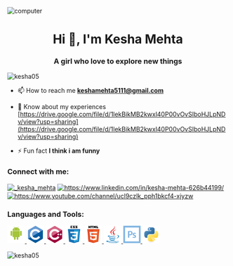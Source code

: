 ![computer](https://user-images.githubusercontent.com/77222164/122715871-2c43f080-d287-11eb-882b-50288e5d391f.gif)
<h1 align="center">Hi 👋, I'm Kesha Mehta</h1>
<h3 align="center">A girl who love to explore new things</h3>

<p align="left"> <img src="https://komarev.com/ghpvc/?username=kesha05&label=Profile%20views&color=0e75b6&style=flat" alt="kesha05" /> </p>

- 📫 How to reach me **keshamehta5111@gmail.com**

- 📄 Know about my experiences [https://drive.google.com/file/d/1lekBikMB2kwxl40P00vOvSIboHJLpNDv/view?usp=sharing](https://drive.google.com/file/d/1lekBikMB2kwxl40P00vOvSIboHJLpNDv/view?usp=sharing)

- ⚡ Fun fact **I think i am funny**

<h3 align="left">Connect with me:</h3>
<p align="left">
<a href="https://twitter.com/_kesha_mehta" target="blank"><img align="center" src="https://raw.githubusercontent.com/rahuldkjain/github-profile-readme-generator/master/src/images/icons/Social/twitter.svg" alt="_kesha_mehta" height="30" width="40" /></a>
<a href="https://linkedin.com/in/https://www.linkedin.com/in/kesha-mehta-626b44199/" target="blank"><img align="center" src="https://raw.githubusercontent.com/rahuldkjain/github-profile-readme-generator/master/src/images/icons/Social/linked-in-alt.svg" alt="https://www.linkedin.com/in/kesha-mehta-626b44199/" height="30" width="40" /></a>
<a href="https://www.youtube.com/c/https://https://www.youtube.com/channel/UCL9czlk_Pph1BkCf4-XjYZw/featured" target="blank"><img align="center" src="https://raw.githubusercontent.com/rahuldkjain/github-profile-readme-generator/master/src/images/icons/Social/youtube.svg" alt="https://www.youtube.com/channel/ucl9czlk_pph1bkcf4-xjyzw" height="30" width="40" /></a>
</p>

<h3 align="left">Languages and Tools:</h3>
<p align="left"> <a href="https://developer.android.com" target="_blank"> <img src="https://raw.githubusercontent.com/devicons/devicon/master/icons/android/android-original-wordmark.svg" alt="android" width="40" height="40"/> </a> <a href="https://www.cprogramming.com/" target="_blank"> <img src="https://raw.githubusercontent.com/devicons/devicon/master/icons/c/c-original.svg" alt="c" width="40" height="40"/> </a> <a href="https://www.w3schools.com/cpp/" target="_blank"> <img src="https://raw.githubusercontent.com/devicons/devicon/master/icons/cplusplus/cplusplus-original.svg" alt="cplusplus" width="40" height="40"/> </a> <a href="https://www.w3schools.com/css/" target="_blank"> <img src="https://raw.githubusercontent.com/devicons/devicon/master/icons/css3/css3-original-wordmark.svg" alt="css3" width="40" height="40"/> </a> <a href="https://www.w3.org/html/" target="_blank"> <img src="https://raw.githubusercontent.com/devicons/devicon/master/icons/html5/html5-original-wordmark.svg" alt="html5" width="40" height="40"/> </a> <a href="https://www.java.com" target="_blank"> <img src="https://raw.githubusercontent.com/devicons/devicon/master/icons/java/java-original.svg" alt="java" width="40" height="40"/> </a> <a href="https://www.photoshop.com/en" target="_blank"> <img src="https://raw.githubusercontent.com/devicons/devicon/master/icons/photoshop/photoshop-line.svg" alt="photoshop" width="40" height="40"/> </a> <a href="https://www.python.org" target="_blank"> <img src="https://raw.githubusercontent.com/devicons/devicon/master/icons/python/python-original.svg" alt="python" width="40" height="40"/> </a> </p>

<p><img align="center" src="https://github-readme-stats.vercel.app/api/top-langs?username=kesha05&show_icons=true&locale=en&layout=compact" alt="kesha05" /></p>

